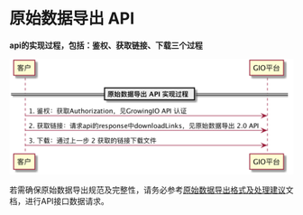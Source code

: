 # 原始数据导出 API

**api的实现过程，包括：鉴权、获取链接、下载三个过程**

![](../../.gitbook/assets/image%20%28188%29.png)

若需确保原始数据导出规范及完整性，请务必参考[原始数据导出格式及处理建议](https://docs.growingio.com/docs/api/raw-data-api/format)文档，进行API接口数据请求。

